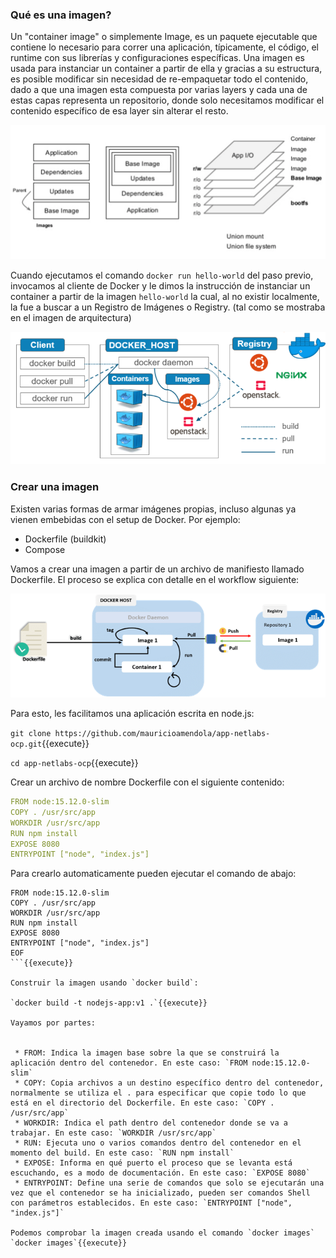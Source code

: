 ### Qué es una imagen?

Un "container image" o simplemente Image, es un paquete ejecutable que contiene lo necesario para correr una aplicación, típicamente, el código, el runtime con sus librerías y configuraciones específicas. Una imagen es usada para instanciar un container a partir de ella y gracias a su estructura, es posible modificar sin necesidad de re-empaquetar todo el contenido, dado a que una imagen esta compuesta por varias layers y cada una de estas capas representa un repositorio, donde solo necesitamos modificar el contenido específico de esa layer sin alterar el resto.  

![docker image](./assets/docker-image.png)

Cuando ejecutamos el comando `docker run hello-world` del paso previo, invocamos al cliente de Docker y le dimos la instrucción de instanciar un container a partir de la imagen `hello-world` la cual, al no existir localmente, la fue a buscar a un Registro de Imágenes o Registry. (tal como se mostraba en el imagen de arquitectura)  

![Docker Architecture](./assets/docker-architecture.png)



### Crear una imagen

Existen varias formas de armar imágenes propias, incluso algunas ya vienen embebidas con el setup de Docker. Por ejemplo:  
* Dockerfile (buildkit)
* Compose  

Vamos a crear una imagen a partir de un archivo de manifiesto llamado Dockerfile. El proceso se explica con detalle en el workflow siguiente:  

![docker build](./assets/docker-workflow.png)

Para esto, les facilitamos una aplicación escrita en node.js:  

`git clone https://github.com/mauricioamendola/app-netlabs-ocp.git`{{execute}}

`cd app-netlabs-ocp`{{execute}}  

Crear un archivo de nombre Dockerfile con el siguiente contenido:  
```yaml
FROM node:15.12.0-slim
COPY . /usr/src/app
WORKDIR /usr/src/app
RUN npm install
EXPOSE 8080
ENTRYPOINT ["node", "index.js"]
```
Para crearlo automaticamente pueden ejecutar el comando de abajo:  

```cat <<EOF > Dockerfile
FROM node:15.12.0-slim
COPY . /usr/src/app
WORKDIR /usr/src/app
RUN npm install
EXPOSE 8080
ENTRYPOINT ["node", "index.js"]
EOF
```{{execute}}

Construir la imagen usando `docker build`:    

`docker build -t nodejs-app:v1 .`{{execute}}  

Vayamos por partes:  


 * FROM: Indica la imagen base sobre la que se construirá la aplicación dentro del contenedor. En este caso: `FROM node:15.12.0-slim`
 * COPY: Copia archivos a un destino específico dentro del contenedor, normalmente se utiliza el . para especificar que copie todo lo que está en el directorio del Dockerfile. En este caso: `COPY . /usr/src/app`
 * WORKDIR: Indica el path dentro del contenedor donde se va a trabajar. En este caso: `WORKDIR /usr/src/app`
 * RUN: Ejecuta uno o varios comandos dentro del contenedor en el momento del build. En este caso: `RUN npm install`
 * EXPOSE: Informa en qué puerto el proceso que se levanta está escuchando, es a modo de documentación. En este caso: `EXPOSE 8080`
 * ENTRYPOINT: Define una serie de comandos que solo se ejecutarán una vez que el contenedor se ha inicializado, pueden ser comandos Shell con parámetros establecidos. En este caso: `ENTRYPOINT ["node", "index.js"]`

Podemos comprobar la imagen creada usando el comando `docker images`  
`docker images`{{execute}}